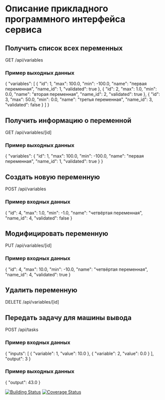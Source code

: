 # Описание прикладного программного интерфейса сервиса

## Получить список всех переменных

GET /api/variables

### Пример выходных данных

{
  "variables": [
    {
      "id": 1,
      "max": 100.0,
      "min": -100.0,
      "name": "первая переменная",
      "name_id": 1,
      "validated": true
    },
    {
      "id": 2,
      "max": 1.0,
      "min": 0.0,
      "name": "вторая переменная",
      "name_id": 2,
      "validated": true
    },
    {
      "id": 3,
      "max": 50.0,
      "min": 0.0,
      "name": "третья переменная",
      "name_id": 3,
      "validated": false
    }
  ]
}

## Получить информацию о переменной

GET /api/variables/[id]

### Пример выходных данных

{
  "variables": {
    "id": 1,
    "max": 100.0,
    "min": -100.0,
    "name": "первая переменная",
    "name_id": 1,
    "validated": true
  }
}

## Создать новую переменную

POST /api/variables

### Пример входных данных

{
  "id": 4,
  "max": 1.0,
  "min": -1.0,
  "name": "четвёртая переменная",
  "name_id": 4,
  "validated": false
}

## Модифицировать переменную

PUT /api/variables/[id]

### Пример входных данных

{
  "id": 4,
  "max": 10.0,
  "min": -10.0,
  "name": "четвёртая переменная",
  "name_id": 4,
  "validated": true
}

## Удалить переменную

DELETE /api/variables/[id]

## Передать задачу для машины вывода

POST /api/tasks

### Пример входных данных

{ 
  "inputs": [ 
	{ 
	  "variable": 1, 
	  "value": 10.0 
	}, 
	{ 
	  "variable": 2, 
	  "value": 0.0 
	} 
  ],
  "output": 3
}

### Пример выходных данных

{
  "output": 43.0
}

[![Building Status](https://travis-ci.org/the0/pyfrbs.svg?branch=master)](https://travis-ci.org/the0/pyfrbs.svg?branch=master)
[![Coverage Status](https://coveralls.io/r/the0/pyfrbs?branch=master)](https://coveralls.io/r/the0/pyfrbs?branch=master)

